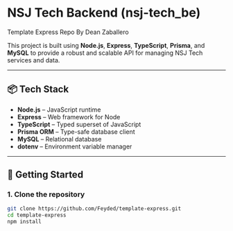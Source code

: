 # NSJ Tech Backend (nsj-tech_be)

Template Express Repo By Dean Zaballero

This project is built using **Node.js**, **Express**, **TypeScript**, **Prisma**, and **MySQL** to provide a robust and scalable API for managing NSJ Tech services and data.

---

## 📦 Tech Stack

- **Node.js** – JavaScript runtime
- **Express** – Web framework for Node
- **TypeScript** – Typed superset of JavaScript
- **Prisma ORM** – Type-safe database client
- **MySQL** – Relational database
- **dotenv** – Environment variable manager

---

## 🚀 Getting Started

### 1. Clone the repository

```bash
git clone https://github.com/Feyded/template-express.git
cd template-express
npm install